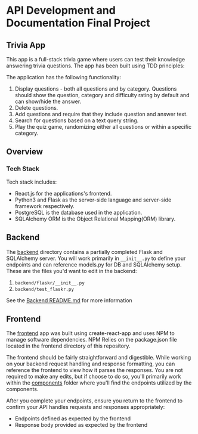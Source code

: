 # API Development and Documentation Final Project

## Trivia App

This app is a full-stack trivia game where users can test their knowledge answering trivia questions. The app has been built using TDD principles:

The application has the following functionality:

1. Display questions - both all questions and by category. Questions should show the question, category and difficulty rating by default and can show/hide the answer.
2. Delete questions.
3. Add questions and require that they include question and answer text.
4. Search for questions based on a text query string.
5. Play the quiz game, randomizing either all questions or within a specific category.

## Overview

### Tech Stack

Tech stack includes:

- React.js for the applications's frontend.
- Python3 and Flask as the server-side language and server-side framework respectively.
- PostgreSQL is the database used in the application.
- SQLAlchemy ORM is the Object Relational Mapping(ORM) library.

## Backend

The [backend](https://github.com/Iandavidk/Trivia-app/tree/main/backend) directory contains a partially completed Flask and SQLAlchemy server. You will work primarily in `__init__.py` to define your endpoints and can reference models.py for DB and SQLAlchemy setup. These are the files you'd want to edit in the backend:

1. `backend/flaskr/__init__.py`
2. `backend/test_flaskr.py`

See the [Backend README.md](https://github.com/Iandavidk/Trivia-app/blob/main/README.md) for more information

## Frontend

The [frontend](https://github.com/Iandavidk/Trivia-app/tree/main/frontend) app was built using create-react-app and uses NPM to manage software dependencies. NPM Relies on the package.json file located in the frontend directory of this repository.

The frontend should be fairly straightforward and digestible. While working on your backend request handling and response formatting, you can reference the frontend to view how it parses the responses. You are not required to make any edits, but if choose to do so, you'll primarily work within the [components](https://github.com/Iandavidk/Trivia-app/tree/main/frontend/src/components) folder where you'll find the endpoints utilized by the components.

After you complete your endpoints, ensure you return to the frontend to confirm your API handles requests and responses appropriately:

- Endpoints defined as expected by the frontend
- Response body provided as expected by the frontend




